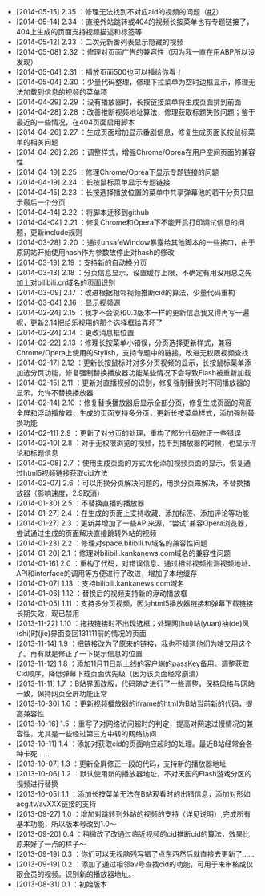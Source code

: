 * [2014-05-15] 2.35 ：修理无法找到不对应aid的视频的问题（[#2](https://github.com/tiansh/rbb/issues/2)）
* [2014-05-14] 2.34 ：直接外站跳转或404的视频长按菜单也有专题链接了，404上生成的页面支持视频描述和标签等
* [2014-05-12] 2.33 ：二次元新番列表显示隐藏的视频
* [2014-05-08] 2.32 ：修理对页面广告的兼容性（因为我一直在用ABP所以没发现）
* [2014-05-04] 2.31 ：播放页面500也可以播给你看！
* [2014-05-04] 2.30 ：少量代码整理，修理下拉菜单为空时边框显示，修理无法加载到信息的视频的菜单项
* [2014-04-29] 2.29 ：没有播放器时，长按链接菜单将生成页面排到前面
* [2014-04-28] 2.28 ：改善推断视频地址算法，修理获取标题失败问题；鉴于最近的一些情况，在404页面启用脚本
* [2014-04-26] 2.27 ：生成页面增加显示番剧信息，修复生成页面长按鼠标菜单的相关问题
* [2014-04-26] 2.26 ：调整样式，增强Chrome/Oprea在用户空间页面的兼容性
* [2014-04-19] 2.25 ：修理Chrome/Oprea下显示专题链接的问题
* [2014-04-19] 2.24 ：长按鼠标菜单显示专题链接
* [2014-04-15] 2.23 ：长按选择播放位置的菜单中共享弹幕池的若干分页只显示最后一个分页
* [2014-04-14] 2.22 ：将脚本迁移到github
* [2014-04-04] 2.21 ：修复Chrome和Opera下不能开启打印调试信息的问题，更新include规则
* [2014-03-28] 2.20 ：通过unsafeWindow暴露给其他脚本的一些接口，由于原网站开始使用hash作为参数故停止对hash的修改
* [2014-03-19] 2.19 ：支持新的自动换分页
* [2014-03-13] 2.18 ：分页信息显示，设置缓存上限，不确定有用没用总之先加上对bilibili.cn域名的页面识别
* [2014-03-09] 2.17 ：改进根据相邻视频推断cid的算法，少量代码重构
* [2014-03-04] 2.16 ：显示视频源
* [2014-02-24] 2.15 ：我才不会说和0.3版本一样的更新信息我又得再写一遍呢，更新2.14把给乐视用的那个选择框给弄坏了
* [2014-02-24] 2.14 ：更改消息框位置
* [2014-02-22] 2.13 ：修理长按菜单小错误，分页选择更新样式，兼容Chrome/Opera上使用的Stylish，支持专题中的链接，改进无权限视频查找
* [2014-02-17] 2.12 ：更新长按鼠标时对多分页视频的显示，长按鼠标菜单添加选分页功能，修复强制替换播放器功能某些情况下会导致Flash被重新加载
* [2014-02-15] 2.11 ：更新对直播视频的识别，修复强制替换时不同播放器的显示，允许不替换播放器
* [2014-02-14] 2.10 ：修复替换播放器后显示全部分页，修复生成页面的网面全屏和浮动播放器，生成的页面支持多分页，更新长按菜单样式，添加强制替换功能
* [2014-02-11] 2.9  ：更新了对分页的处理，重构了部分代码修正一些错误
* [2014-02-10] 2.8  ：对于无权限浏览的视频，找不到播放器的时候，也显示评论和标题信息
* [2014-02-08] 2.7  ：使用生成页面的方式优化添加视频页面的显示，恢复通过html5视频链接获取cid方法
* [2014-02-07] 2.6  ：可以用换分页解决问题的，用换分页来解决，不替换播放器（影响速度，2.9取消）
* [2014-01-30] 2.5  ：不替换直播的播放器
* [2014-01-27] 2.4  ：在生成的页面上支持收藏、添加标签、添加评论等功能
* [2014-01-27] 2.3  ：更新并增加了一些API来源，“尝试”兼容Opera浏览器，尝试通过生成的页面解决直接跳转外站的视频
* [2014-01-23] 2.2  ：修理对space.bilibili.tv域名的兼容性问题
* [2014-01-20] 2.1  ：修理对bilibili.kankanews.com域名的兼容性问题
* [2014-01-16] 2.0  ：重构了代码，对错误信息、通过相邻视频推测视频地址、API和interface的调用等方便进行了改进，增加了本地缓存
* [2014-01-07] 1.13 ：支持bilibili.kankanews.com域名
* [2014-01-06] 1.12 ：替换后的视频支持新的浮动播放框
* [2014-01-05] 1.11 ：支持多分页视频，因为html5播放器链接和弹幕下载链接长期失效，现已禁用
* [2013-11-22] 1.10 ：拖拽链接时不出现选框；处理网(hui)站(yuan)抽(de)风(shi)时(jie)界面变回131111前的情况的页面
* [2013-11-14] 1.9  ：把链接改为了原来的链接，我也不知道他们为啥又用这个了。再有就是修正了一下提示信息的位置
* [2013-11-12] 1.8  ：添加11月11日新上线的客户端的passKey备用。调整获取Cid顺序，降低弹幕下载页面优先级（因为该页面经常崩溃）
* [2013-11-11] 1.7  ：B站界面改版，代码随之进行了一些调整，保持风格与网站一致，保持网页全屏功能正常
* [2013-10-30] 1.6  ：更新视频播放器的iframe的html为B站当前新的代码，提高兼容性
* [2013-10-16] 1.5  ：重写了对网络访问超时的判定，提高对网速过慢情况的兼容性，尤其是一些经过第三方中转的网络访问
* [2013-10-11] 1.4  ：添加对获取cid的页面响应超时的处理。最近B站经常会各种卡死……
* [2013-10-07] 1.3  ：更新全屏修正一段的代码，支持新的播放器地址
* [2013-10-06] 1.2  ：默认使用新的播放器地址，不对天国的Flash游戏分区的视频进行替换
* [2013-10-05] 1.1  ：添加长按菜单无法在B站观看时的出错信息，添加对形如acg.tv/avXXX链接的支持
* [2013-09-27] 1.0  ：增加对跳转到外站的视频的支持（详见说明）,完成所有基本功能，所以版本号改到1.0～
* [2013-09-20] 0.4  ：稍微改了改通过临近视频的cid推断cid的算法，效果比原来好了一点的样子～
* [2013-09-19] 0.3  ：你们可以无视脑残写错了点东西然后就直接去更新了……
* [2013-09-19] 0.2  ：添加了通过相邻av号查找cid的功能，可用于未审核或仅限会员的视频。识别新的播放器地址。
* [2013-08-31] 0.1  ：初始版本
